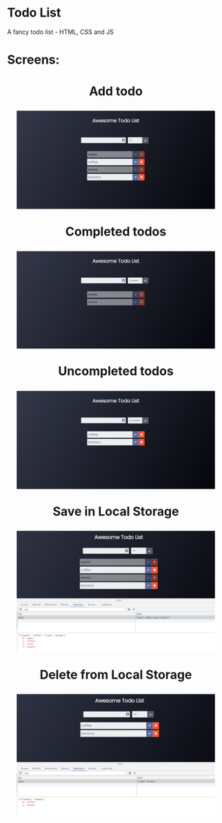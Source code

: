 # Todo List
A fancy todo list - HTML, CSS and JS

# Screens:

<h1 align="center">
  <p>Add todo</p>
  <img src="https://github.com/Bru-marques/awesome-todo-list/blob/main/Capture.PNG" alt="Foco" width="460">
  <p>Completed todos</p>
  <img src="https://github.com/Bru-marques/awesome-todo-list/blob/main/Capture2.PNG" alt="Foco" width="460">
  <p>Uncompleted todos</p>
  <img src="https://github.com/Bru-marques/awesome-todo-list/blob/main/Capture3.PNG" alt="Foco" width="460">
  <p>Save in Local Storage</p>
  <img src="https://github.com/Bru-marques/awesome-todo-list/blob/main/Capture4.PNG" alt="Foco" width="460">
  <p>Delete from Local Storage</p>
  <img src="https://github.com/Bru-marques/awesome-todo-list/blob/main/Capture5.PNG" alt="Foco" width="460">
</h1>
